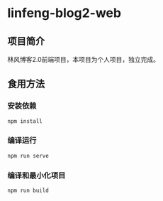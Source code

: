 # linfeng-blog2-web

## 项目简介

林风博客2.0前端项目，本项目为个人项目，独立完成。





## 食用方法

### 安装依赖

```bash
npm install
```

### 编译运行
```bash
npm run serve
```

### 编译和最小化项目
```bash
npm run build
```

